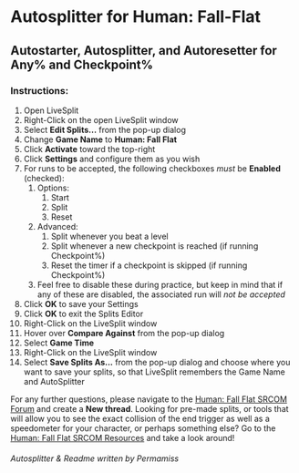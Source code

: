 # Autosplitter for Human: Fall-Flat
 ## Autostarter, Autosplitter, and Autoresetter for Any% and Checkpoint%

### Instructions:
1. Open LiveSplit
1. Right-Click on the open LiveSplit window
1. Select **Edit Splits...** from the pop-up dialog
1. Change **Game Name** to **Human: Fall Flat**
1. Click **Activate** toward the top-right
1. Click **Settings** and configure them as you wish
1. For runs to be accepted, the following checkboxes *must* be **Enabled** (checked):
	1. Options:
		1. Start
		1. Split
		1. Reset
	1. Advanced:
		1. Split whenever you beat a level
		1. Split whenever a new checkpoint is reached (if running Checkpoint%)
		1. Reset the timer if a checkpoint is skipped (if running Checkpoint%)
	1. Feel free to disable these during practice, but keep in mind that if any of these are disabled, the associated run will *not be accepted*
1. Click **OK** to save your Settings
1. Click **OK** to exit the Splits Editor
1. Right-Click on the LiveSplit window
1. Hover over **Compare Against** from the pop-up dialog
1. Select **Game Time**
1. Right-Click on the LiveSplit window
1. Select **Save Splits As...** from the pop-up dialog and choose where you want to save your splits, so that LiveSplit remembers the Game Name and AutoSplitter

For any further questions, please navigate to the [Human: Fall Flat SRCOM Forum](https://www.speedrun.com/human_fall_flat/forum) and create a **New thread**.
Looking for pre-made splits, or tools that will allow you to see the exact collision of the end trigger as well as a speedometer for your character, or perhaps something else? Go to the [Human: Fall Flat SRCOM Resources](https://www.speedrun.com/human_fall_flat/resources) and take a look around!

###### Autosplitter & Readme written by Permamiss
